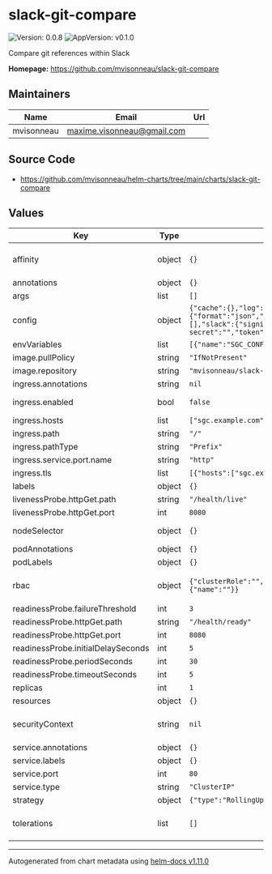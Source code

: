 # slack-git-compare

![Version: 0.0.8](https://img.shields.io/badge/Version-0.0.8-informational?style=flat-square) ![AppVersion: v0.1.0](https://img.shields.io/badge/AppVersion-v0.1.0-informational?style=flat-square)

Compare git references within Slack

**Homepage:** <https://github.com/mvisonneau/slack-git-compare>

## Maintainers

| Name | Email | Url |
| ---- | ------ | --- |
| mvisonneau | <maxime.visonneau@gmail.com> |  |

## Source Code

* <https://github.com/mvisonneau/helm-charts/tree/main/charts/slack-git-compare>

## Values

| Key | Type | Default | Description |
|-----|------|---------|-------------|
| affinity | object | `{}` | affinity for pod assignment # ref: https://kubernetes.io/docs/concepts/configuration/assign-pod-node/#affinity-and-anti-affinity |
| annotations | object | `{}` | additional annotations for the service |
| args | list | `[]` | arguments for the exporter binary |
| config | object | `{"cache":{},"log":{"format":"json","level":"info"},"providers":[],"slack":{"signing-secret":"","token":""},"users":[]}` | configuration variables of the app |
| envVariables | list | `[{"name":"SGC_CONFIG","value":"/etc/config.yml"}]` | environment variables for the container |
| image.pullPolicy | string | `"IfNotPresent"` |  |
| image.repository | string | `"mvisonneau/slack-git-compare"` | image pullPolicy |
| ingress.annotations | string | `nil` | additional annotations for the ingress resource |
| ingress.enabled | bool | `false` | deploy a ingress to access the exporter pod(s) /webhook endpoint |
| ingress.hosts | list | `["sgc.example.com"]` | ingress hosts |
| ingress.path | string | `"/"` | path to point the root of the ingress |
| ingress.pathType | string | `"Prefix"` | pathType of the ingress |
| ingress.service.port.name | string | `"http"` | service port name for the ingress |
| ingress.tls | list | `[{"hosts":["sgc.example.com"]}]` | ingress tls hosts config |
| labels | object | `{}` | additional labels for the service |
| livenessProbe.httpGet.path | string | `"/health/live"` |  |
| livenessProbe.httpGet.port | int | `8080` |  |
| nodeSelector | object | `{}` | node selector for pod assignment # ref: https://kubernetes.io/docs/user-guide/node-selection/ |
| podAnnotations | object | `{}` | additional annotations for the pods |
| podLabels | object | `{}` | additional labels for the pods |
| rbac | object | `{"clusterRole":"","enabled":false,"serviceAccount":{"name":""}}` | If your kubernetes cluster defined the pod security policy, then you need to enable this part, and define clusterRole based on your situation. |
| readinessProbe.failureThreshold | int | `3` |  |
| readinessProbe.httpGet.path | string | `"/health/ready"` |  |
| readinessProbe.httpGet.port | int | `8080` |  |
| readinessProbe.initialDelaySeconds | int | `5` |  |
| readinessProbe.periodSeconds | int | `30` |  |
| readinessProbe.timeoutSeconds | int | `5` |  |
| replicas | int | `1` | amount of desired pod(s) replica(s) |
| resources | object | `{}` | resources to allocate to the pods |
| securityContext | string | `nil` | security context to apply to the pods # ref: https://kubernetes.io/docs/tasks/configure-pod-container/security-context |
| service.annotations | object | `{}` |  |
| service.labels | object | `{}` |  |
| service.port | int | `80` |  |
| service.type | string | `"ClusterIP"` |  |
| strategy | object | `{"type":"RollingUpdate"}` | deployment strategy type |
| tolerations | list | `[]` | tolerations for pod assignment # ref: https://kubernetes.io/docs/concepts/configuration/taint-and-toleration/ |

----------------------------------------------
Autogenerated from chart metadata using [helm-docs v1.11.0](https://github.com/norwoodj/helm-docs/releases/v1.11.0)
